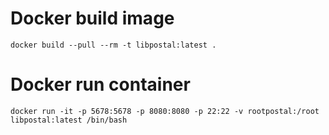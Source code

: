 # Docker build image
```
docker build --pull --rm -t libpostal:latest .
```

# Docker run container
```
docker run -it -p 5678:5678 -p 8080:8080 -p 22:22 -v rootpostal:/root libpostal:latest /bin/bash
```